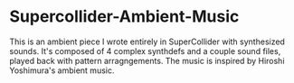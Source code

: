 # Supercollider-Ambient-Music

This is an ambient piece I wrote entirely in SuperCollider with synthesized sounds. It's composed of 4 complex synthdefs and a couple 
sound files, played back with pattern arragngements. The music is inspired by Hiroshi Yoshimura's ambient music.
